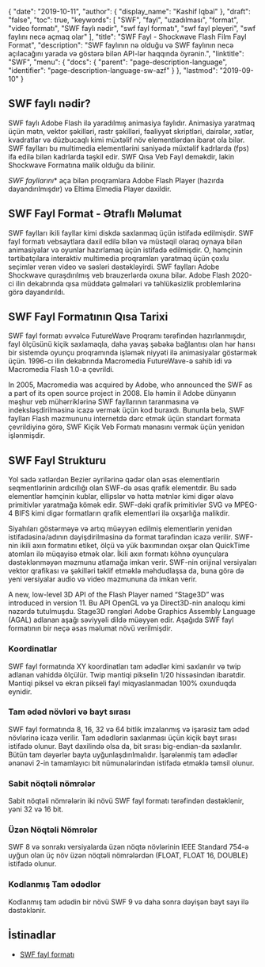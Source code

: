 {
  "date": "2019-10-11",
  "author": {
    "display_name": "Kashif Iqbal"
},
  "draft": "false",
  "toc": true,
  "keywords": [
"SWF",
"fayl",
"uzadılması",
"format",
"video formatı",
"SWF faylı nədir",
"swf fayl formatı",
"swf fayl pleyeri",
"swf faylını necə açmaq olar"
],
  "title": "SWF Fayl - Shockwave Flash Film Fayl Format",
  "description": "SWF faylının nə olduğu və SWF faylının necə açılacağını yarada və göstərə bilən API-lər haqqında öyrənin.",
  "linktitle": "SWF",
  "menu": {
    "docs": {
      "parent": "page-description-language",
      "identifier": "page-description-language-sw-azf"
}
},
  "lastmod": "2019-09-10"
}

## SWF faylı nədir?

SWF faylı Adobe Flash ilə yaradılmış animasiya faylıdır. Animasiya yaratmaq üçün mətn, vektor şəkilləri, rastr şəkilləri, fəaliyyət skriptləri, dairələr, xətlər, kvadratlar və düzbucaqlı kimi müxtəlif növ elementlərdən ibarət ola bilər. SWF faylları bu multimedia elementlərini saniyədə müxtəlif kadrlarda (fps) ifa edilə bilən kadrlarda təşkil edir. SWF Qısa Veb Fayl deməkdir, lakin Shockwave Formatına malik olduğu da bilinir.

*SWF fayllarını** aça bilən proqramlara Adobe Flash Player (hazırda dayandırılmışdır) və Eltima Elmedia Player daxildir.

## SWF Fayl Format - Ətraflı Məlumat

SWF faylları ikili fayllar kimi diskdə saxlanmaq üçün istifadə edilmişdir. SWF fayl formatı vebsaytlara daxil edilə bilən və müstəqil olaraq oynaya bilən animasiyalar və oyunlar hazırlamaq üçün istifadə edilmişdir. O, həmçinin tərtibatçılara interaktiv multimedia proqramları yaratmaq üçün çoxlu seçimlər verən video və səsləri dəstəkləyirdi. SWF faylları Adobe Shockwave quraşdırılmış veb brauzerlərdə oxuna bilər. Adobe Flash 2020-ci ilin dekabrında qısa müddətə gəlmələri və təhlükəsizlik problemlərinə görə dayandırıldı.

## SWF Fayl Formatının Qısa Tarixi

SWF fayl formatı əvvəlcə FutureWave Proqramı tərəfindən hazırlanmışdır, fayl ölçüsünü kiçik saxlamaqla, daha yavaş şəbəkə bağlantısı olan hər hansı bir sistemdə oyunçu proqramında işləmək niyyəti ilə animasiyalar göstərmək üçün. 1996-cı ilin dekabrında Macromedia FutureWave-ə sahib idi və Macromedia Flash 1.0-a çevrildi.

In 2005, Macromedia was acquired by Adobe, who announced the SWF as a part of its open source project in 2008. Elə həmin il Adobe dünyanın məşhur veb mühərriklərinə SWF fayllarının taranmasına və indeksləşdirilməsinə icazə vermək üçün kod buraxdı. Bununla belə, SWF faylları Flash məzmununu internetdə dərc etmək üçün standart formata çevrildiyinə görə, SWF Kiçik Veb Formatı mənasını vermək üçün yenidən işlənmişdir.

## SWF Fayl Strukturu

Yol sadə xətlərdən Bezier əyrilərinə qədər olan əsas elementlərin seqmentlərinin ardıcıllığı olan SWF-də əsas qrafik elementdir. Bu sadə elementlər həmçinin kublar, ellipslər və hətta mətnlər kimi digər əlavə primitivlər yaratmağa kömək edir. SWF-dəki qrafik primitivlər SVG və MPEG-4 BIFS kimi digər formatların qrafik elementləri ilə oxşarlığa malikdir.

Siyahıları göstərməyə və artıq müəyyən edilmiş elementlərin yenidən istifadəsinə/adının dəyişdirilməsinə də format tərəfindən icazə verilir. SWF-nin ikili axın formatını etiket, ölçü və yük baxımından oxşar olan QuickTime atomları ilə müqayisə etmək olar. İkili axın formatı köhnə oyunçulara dəstəklənməyən məzmunu atlamağa imkan verir. SWF-nin orijinal versiyaları vektor qrafikası və şəkilləri təklif etməklə məhdudlaşsa da, buna görə də yeni versiyalar audio və video məzmununa da imkan verir.

A new, low-level 3D API of the Flash Player named “Stage3D” was introduced in version 11. Bu API OpenGL və ya Direct3D-nin analoqu kimi nəzərdə tutulmuşdu. Stage3D rəngləri Adobe Graphics Assembly Language (AGAL) adlanan aşağı səviyyəli dildə müəyyən edir. Aşağıda SWF fayl formatının bir neçə əsas məlumat növü verilmişdir.

### Koordinatlar

SWF fayl formatında XY koordinatları tam ədədlər kimi saxlanılır və twip adlanan vahiddə ölçülür. Twip məntiqi pikselin 1/20 hissəsindən ibarətdir. Məntiqi piksel və ekran pikseli fayl miqyaslanmadan 100% oxunduqda eynidir.

### Tam ədəd növləri və bayt sırası

SWF fayl formatında 8, 16, 32 və 64 bitlik imzalanmış və işarəsiz tam ədəd növlərinə icazə verilir. Tam ədədlərin saxlanması üçün kiçik bayt sırası istifadə olunur. Bayt daxilində olsa da, bit sırası big-endian-da saxlanılır. Bütün tam dəyərlər bayta uyğunlaşdırılmalıdır. İşarələnmiş tam ədədlər ənənəvi 2-in tamamlayıcı bit nümunələrindən istifadə etməklə təmsil olunur.

### Sabit nöqtəli nömrələr

Sabit nöqtəli nömrələrin iki növü SWF fayl formatı tərəfindən dəstəklənir, yəni 32 və 16 bit.

### Üzən Nöqtəli Nömrələr

SWF 8 və sonrakı versiyalarda üzən nöqtə növlərinin IEEE Standard 754-ə uyğun olan üç növ üzən nöqtəli nömrələrdən (FLOAT, FLOAT 16, DOUBLE) istifadə olunur.

### Kodlanmış Tam ədədlər

Kodlanmış tam ədədin bir növü SWF 9 və daha sonra dəyişən bayt sayı ilə dəstəklənir.

## İstinadlar

* [SWF fayl formatı](https://en.wikipedia.org/wiki/Swf)



